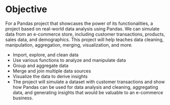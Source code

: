 # Objective
For a Pandas project that showcases the power of its functionalities, a project based on real-world data analysis using Pandas. We can simulate data from an e-commerce store, including customer transactions, products, sales data, and demographics. This project will help teaches data cleaning, manipulation, aggregation, merging, visualization, and more.

- Import, explore, and clean data
- Use various functions to analyze and manipulate data
- Group and aggregate data
- Merge and join multiple data sources
- Visualize the data to derive insights
- The project will simulate a dataset with customer transactions and show how Pandas can be used for data analysis and cleaning, aggregating data, and generating insights that would be valuable to an e-commerce business.